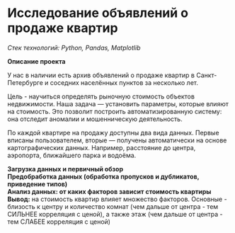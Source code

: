 # **Исследование объявлений о продаже квартир**

_Стек технологий: Python, Pandas, Matplotlib_

**Описание проекта**

У нас в наличии есть архив объявлений о продаже квартир в Санкт-Петербурге и соседних населённых пунктов за несколько лет.

Цель - научиться определять рыночную стоимость объектов недвижимости. Наша задача — установить параметры, которые влияют на стоимость. Это позволит построить автоматизированную систему: она отследит аномалии и мошенническую деятельность.

По каждой квартире на продажу доступны два вида данных. Первые вписаны пользователем, вторые — получены автоматически на основе картографических данных. Например, расстояние до центра, аэропорта, ближайшего парка и водоёма.

**Загрузка данных и первичный обзор**  
**Предобработка данных (обработка пропусков и дубликатов, приведение типов)**  
**Анализ данных: от каких факторов зависит стоимость квартиры**  
**Вывод:** на стоимость квартир влияет множество факторов. Основные - близость к центру и количество комнат (чем дальше от центра - тем СИЛЬНЕЕ корреляция с ценой), а также этаж (чем дальше от центра - тем СЛАБЕЕ корреляция с ценой)
